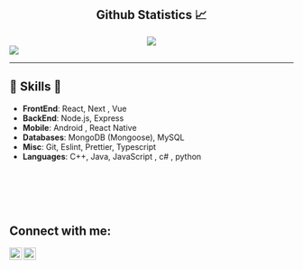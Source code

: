 

  <h2 align="center"> Github Statistics 📈 </h2>
  
  <div align="center"> 
     <a href="">
      <img align="center" src="https://github-readme-stats-sigma-five.vercel.app/api?username=YoussefPasha&show_icons=true&hide=stars&include_all_commits=true&count_private=true&line_height=40" />
    </a>
  </div>
  <div>
    <a href="">
      <img align="center" src="https://github-readme-stats.vercel.app/api/top-langs/?username=YoussefPasha&layout=compact"/>
    </a>
</div
  
<br/>
 
---


[website]: youssefbashafcis@gmail.com/
[instagram]: https://www.instagram.com/youssefpasha_/
[linkedin]: https://www.linkedin.com/in/youssef-pasha-95aaba187/

##  🎉 Skills  🎉
- **FrontEnd**: React, Next , Vue
- **BackEnd**:  Node.js, Express
- **Mobile**: Android , React Native
- **Databases**: MongoDB (Mongoose), MySQL
- **Misc**: Git, Eslint, Prettier, Typescript
- **Languages**: C++, Java, JavaScript , c# , python
</br>
</br>
</br>
</br>

## Connect with me:

[<img align="left" alt="Ramyy | email" width="22px" src="https://cdn.jsdelivr.net/npm/simple-icons@v3/icons/gmail.svg" />](mailto:youssefbashafcis@gmail.com)
[<img align="left" alt="Ramyy | Linkedin" width="22px" src="https://cdn.jsdelivr.net/npm/simple-icons@v3/icons/linkedin.svg" />](https://www.linkedin.com/in/youssef-pasha-95aaba187/)
